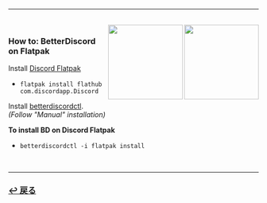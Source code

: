 <hr>
<br>
<img src="https://avatars.githubusercontent.com/u/27268838?s=280&v=4" align="right" width="150"></a>
<img src="https://www.svgrepo.com/show/353655/discord-icon.svg" align="right" width="150"></a>

### How to: BetterDiscord on Flatpak

Install [Discord Flatpak](https://flathub.org/apps/details/com.discordapp.Discord)  
* `flatpak install flathub com.discordapp.Discord`

Install [betterdiscordctl](https://github.com/bb010g/betterdiscordctl).  
*(Follow "Manual" installation)*

**To install BD on Discord Flatpak**  
* `betterdiscordctl -i flatpak install`

<br>
<hr>
<h3><a href="https://github.com/czarhex/dotfiles#readme"><b>↩ 戻る</b></a></h3>
